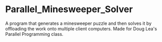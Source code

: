 # Parallel_Minesweeper_Solver
A program that generates a minesweeper puzzle and then solves it by offloading the work onto multiple client computers. Made for Doug Lea's Parallel Programming class.

